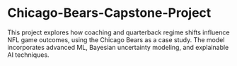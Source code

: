 # Chicago-Bears-Capstone-Project
This project explores how coaching and quarterback regime shifts influence NFL game outcomes, using the Chicago Bears as a case study. The model incorporates advanced ML, Bayesian uncertainty modeling, and explainable AI techniques.
